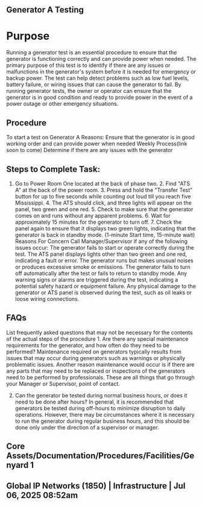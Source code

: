 ## Generator A Testing 

# Purpose 

Running a generator test is an essential procedure to ensure that the generator is functioning correctly and can provide power when needed. The primary purpose of this test is to identify if there are any issues or malfunctions in the generator's system before it is needed for emergency or backup power. The test can help detect problems such as low fuel levels, battery failure, or wiring issues that can cause the generator to fail. By running generator tests, the owner or operator can ensure that the generator is in good condition and ready to provide power in the event of a power outage or other emergency situations. 

## Procedure 

 To start a test on Generator A Reasons: Ensure that the generator is in good working order and can provide power when needed Weekly Process(link soon to come) Determine if there are any issues with the generator 

## Steps to Complete Task: 

1. Go to Power Room One located at the back of phase two. 2. Find "ATS A" at the back of the power room. 3. Press and hold the "Transfer Test" button for up to five seconds while counting out loud till you reach five Mississippi. 4. The ATS should click, and three lights will appear on the panel, two green and one red. 5. Check to make sure that the generator comes on and runs without any apparent problems. 6. Wait for approximately 15 minutes for the generator to turn off. 7. Check the panel again to ensure that it displays two green lights, indicating that the generator is back in standby mode. (1-minute Start time, 15-minute wait) Reasons For Concern Call Manager/Supervisor if any of the following issues occur: The generator fails to start or operate correctly during the test. The ATS panel displays lights other than two green and one red, indicating a fault or error. The generator runs but makes unusual noises or produces excessive smoke or emissions. The generator fails to turn off automatically after the test or fails to return to standby mode. Any warning signs or alarms are triggered during the test, indicating a potential safety hazard or equipment failure. Any physical damage to the generator or ATS panel is observed during the test, such as oil leaks or loose wiring connections. 

## FAQs 

List frequently asked questions that may not be necessary for the contents of the actual steps of the procedure 1. Are there any special maintenance requirements for the generator, and how often do they need to be performed? Maintenance required on generators typically results from issues that may occur during generators such as warnings or physically problematic issues. Another reason maintenance would occur is if there are any parts that may need to be replaced or inspections of the generators need to be performed by professionals. These are all things that go through your Manager or Supervisor, point of contact. 

2. Can the generator be tested during normal business hours, or does it need to be done after hours?     In general, it is recommended that generators be tested during off-hours to minimize disruption to daily operations. However, there may be circumstances where it is     necessary to run the generator during regular business hours, and this should be done only under the direction of a supervisor or manager. 

## Core Assets/Documentation/Procedures/Facilities/Genyard 1 

## Global IP Networks (1850) | Infrastructure | Jul 06, 2025 08:52am 


